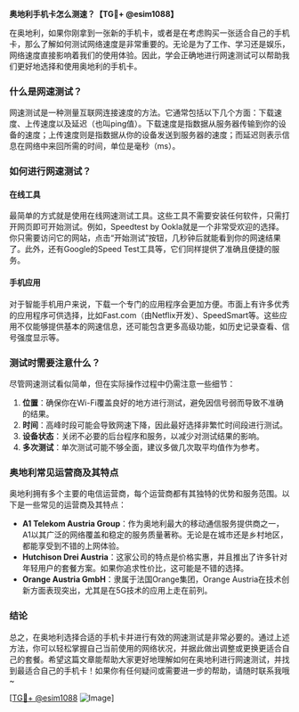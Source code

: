 **奥地利手机卡怎么测速？【TG💪+ @esim1088】**

在奥地利，如果你刚拿到一张新的手机卡，或者是在考虑购买一张适合自己的手机卡，那么了解如何测试网络速度是非常重要的。无论是为了工作、学习还是娱乐，网络速度直接影响着我们的使用体验。因此，学会正确地进行网速测试可以帮助我们更好地选择和使用奥地利的手机卡。

### 什么是网速测试？

网速测试是一种测量互联网连接速度的方法。它通常包括以下几个方面：下载速度、上传速度以及延迟（也叫ping值）。下载速度是指数据从服务器传输到你的设备的速度；上传速度则是指数据从你的设备发送到服务器的速度；而延迟则表示信息在网络中来回所需的时间，单位是毫秒（ms）。

### 如何进行网速测试？

#### 在线工具

最简单的方式就是使用在线网速测试工具。这些工具不需要安装任何软件，只需打开网页即可开始测试。例如，Speedtest by Ookla就是一个非常受欢迎的选择。你只需要访问它的网站，点击“开始测试”按钮，几秒钟后就能看到你的网速结果了。此外，还有Google的Speed Test工具等，它们同样提供了准确且便捷的服务。

#### 手机应用

对于智能手机用户来说，下载一个专门的应用程序会更加方便。市面上有许多优秀的应用程序可供选择，比如Fast.com（由Netflix开发）、SpeedSmart等。这些应用不仅能够提供基本的网速信息，还可能包含更多高级功能，如历史记录查看、信号强度显示等。

### 测试时需要注意什么？

尽管网速测试看似简单，但在实际操作过程中仍需注意一些细节：

1. **位置**：确保你在Wi-Fi覆盖良好的地方进行测试，避免因信号弱而导致不准确的结果。
2. **时间**：高峰时段可能会导致网速下降，因此最好选择非繁忙时间段进行测试。
3. **设备状态**：关闭不必要的后台程序和服务，以减少对测试结果的影响。
4. **多次测试**：单次测试可能不够全面，建议多做几次取平均值作为参考。

### 奥地利常见运营商及其特点

奥地利拥有多个主要的电信运营商，每个运营商都有其独特的优势和服务范围。以下是一些常见的运营商及其特点：

- **A1 Telekom Austria Group**：作为奥地利最大的移动通信服务提供商之一，A1以其广泛的网络覆盖和稳定的服务质量著称。无论是在城市还是乡村地区，都能享受到不错的上网体验。
- **Hutchison Drei Austria**：这家公司的特点是价格实惠，并且推出了许多针对年轻用户的套餐方案。如果你追求性价比，这可能是不错的选择。
- **Orange Austria GmbH**：隶属于法国Orange集团，Orange Austria在技术创新方面表现突出，尤其是在5G技术的应用上走在前列。

### 结论

总之，在奥地利选择合适的手机卡并进行有效的网速测试是非常必要的。通过上述方法，你可以轻松掌握自己当前使用的网络状况，并据此做出调整或更换更适合自己的套餐。希望这篇文章能帮助大家更好地理解如何在奥地利进行网速测试，并找到最适合自己的手机卡！如果你有任何疑问或需要进一步的帮助，请随时联系我哦~

[[TG💪+ @esim1088](https://t.me/s/esim1088) ![Image](https://i.postimg.cc/4NQfJmqS/Snipaste-2025-05-13-00-14-12.png)]